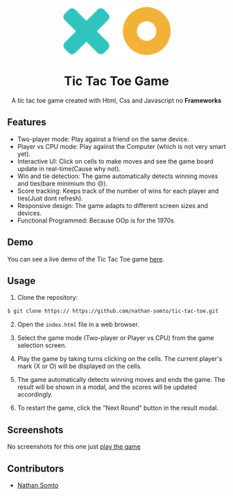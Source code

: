 <div align='center'>

<img src=./public/logo.svg width=250/>

<h1>Tic Tac Toe Game</h1> 

<p>A tic tac toe game created with Html, Css and Javascript no  <strong>Frameworks </strong></p> 

</div>

## Features

- Two-player mode: Play against a friend on the same device.
- Player vs CPU mode: Play against the Computer (which is not very smart yet).
- Interactive UI: Click on cells to make moves and see the game board update in real-time(Cause why not).
- Win and tie detection: The game automatically detects winning moves and ties(bare minimium tho :cry:).
- Score tracking: Keeps track of the number of wins for each player and ties(Just dont refresh).
- Responsive design: The game adapts to different screen sizes and devices.
- Functional Programmed: Because OOp is for the 1970s 

## Demo

You can see a live demo of the Tic Tac Toe game [here](https://nathan-somto.github.io/tic-tac-toe/).

## Usage

1. Clone the repository:
```bash
$ git clone https:// https://github.com/nathan-somto/tic-tac-toe.git
```
2. Open the `index.html` file in a web browser.

3. Select the game mode (Two-player or Player vs CPU) from the game selection screen.

4. Play the game by taking turns clicking on the cells. The current player's mark (X or O) will be displayed on the cells.

5. The game automatically detects winning moves and ends the game. The result will be shown in a modal, and the scores will be updated accordingly.

6. To restart the game, click the "Next Round" button in the result modal.

## Screenshots

No screenshots for this one just [play the game](https://nathan-somto.github.io/tic-tac-toe/)

## Contributors
- [Nathan Somto](https://github.com/nathan-somto)

